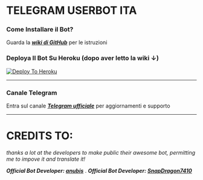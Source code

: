 # TELEGRAM USERBOT ITA

### Come Installare il Bot?

Guarda la ***[wiki di GitHub](https://github.com/AnonHexo/Telegram-UserBot/wiki)*** per le istruzioni


### Deploya Il Bot Su Heroku (dopo aver letto la wiki ↓)

[![Deploy To Heroku](https://www.herokucdn.com/deploy/button.svg)](https://heroku.com/deploy)

***




### Canale Telegram

Entra sul canale ***[Telegram ufficiale](https://t.me/AnonHexoUserBot)*** per aggiornamenti e supporto

***






# CREDITS TO:

*thanks a lot at the developers to make public their awesome bot, permitting me to impove it and translate it!*

***Official Bot Developer: [anubis](https://github.com/Dark-Princ3/)***
.
***Official Bot Developer: [SnapDragon7410](https://github.com/SnapDragon7410)***
